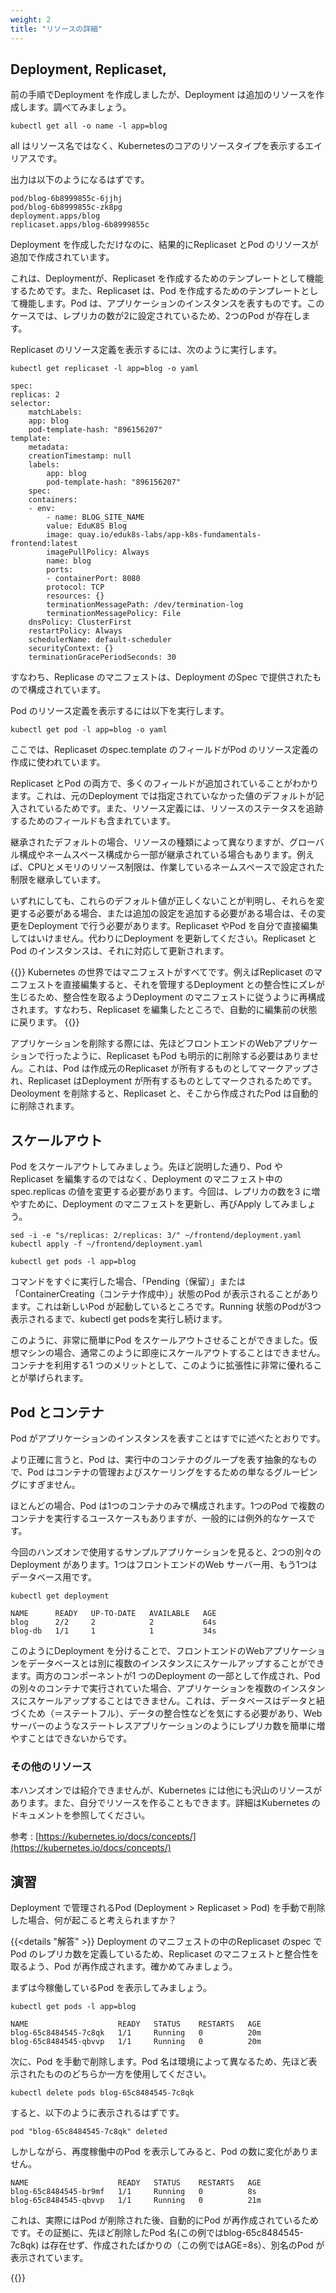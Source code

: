 ```yaml
---
weight: 2
title: "リソースの詳細"
---
```


## Deployment, Replicaset, 
前の手順でDeployment を作成しましたが、Deployment は追加のリソースを作成します。調べてみましょう。
```shell
kubectl get all -o name -l app=blog
```
all はリソース名ではなく、Kubernetesのコアのリソースタイプを表示するエイリアスです。

出力は以下のようになるはずです。
```shell
pod/blog-6b8999855c-6jjhj
pod/blog-6b8999855c-zk8pg
deployment.apps/blog
replicaset.apps/blog-6b8999855c
```
Deployment を作成しただけなのに、結果的にReplicaset とPod のリソースが追加で作成されています。

これは、Deploymentが、Replicaset を作成するためのテンプレートとして機能するためです。また、Replicaset は、Pod を作成するためのテンプレートとして機能します。Pod は、アプリケーションのインスタンスを表すものです。このケースでは、レプリカの数が2に設定されているため、2つのPod が存在します。

Replicaset のリソース定義を表示するには、次のように実行します。
```shell
kubectl get replicaset -l app=blog -o yaml
```

    spec:
    replicas: 2
    selector:
        matchLabels:
        app: blog
        pod-template-hash: "896156207"
    template:
        metadata:
        creationTimestamp: null
        labels:
            app: blog
            pod-template-hash: "896156207"
        spec:
        containers:
        - env:
            - name: BLOG_SITE_NAME
            value: EduK8S Blog
            image: quay.io/eduk8s-labs/app-k8s-fundamentals-frontend:latest
            imagePullPolicy: Always
            name: blog
            ports:
            - containerPort: 8080
            protocol: TCP
            resources: {}
            terminationMessagePath: /dev/termination-log
            terminationMessagePolicy: File
        dnsPolicy: ClusterFirst
        restartPolicy: Always
        schedulerName: default-scheduler
        securityContext: {}
        terminationGracePeriodSeconds: 30


すなわち、Replicase のマニフェストは、Deployment のSpec で提供されたもので構成されています。

Pod のリソース定義を表示するには以下を実行します。
```shell
kubectl get pod -l app=blog -o yaml
```

ここでは、Replicaset のspec.template のフィールドがPod のリソース定義の作成に使われています。

Replicaset とPod の両方で、多くのフィールドが追加されていることがわかります。これは、元のDeployment では指定されていなかった値のデフォルトが記入されているためです。また、リソース定義には、リソースのステータスを追跡するためのフィールドも含まれています。

継承されたデフォルトの場合、リソースの種類によって異なりますが、グローバル構成やネームスペース構成から一部が継承されている場合もあります。例えば、CPUとメモリのリソース制限は、作業しているネームスペースで設定された制限を継承しています。

いずれにしても、これらのデフォルト値が正しくないことが判明し、それらを変更する必要がある場合、または追加の設定を追加する必要がある場合は、その変更をDeployment で行う必要があります。Replicaset やPod を自分で直接編集してはいけません。代わりにDeployment を更新してください。Replicaset とPod のインスタンスは、それに対応して更新されます。

{{<hint info>}}
Kubernetes の世界ではマニフェストがすべてです。例えばReplicaset のマニフェストを直接編集すると、それを管理するDeployment との整合性にズレが生じるため、整合性を取るようDeployment のマニフェストに従うように再構成されます。すなわち、Replicaset を編集したところで、自動的に編集前の状態に戻ります。
{{</hint>}}

アプリケーションを削除する際には、先ほどフロントエンドのWebアプリケーションで行ったように、Replicaset もPod も明示的に削除する必要はありません。これは、Pod は作成元のReplicaset が所有するものとしてマークアップされ、Replicaset はDeployment が所有するものとしてマークされるためです。Deoloyment を削除すると、Replicaset と、そこから作成されたPod は自動的に削除されます。

## スケールアウト
Pod をスケールアウトしてみましょう。先ほど説明した通り、Pod やReplicaset を編集するのではなく、Deployment のマニフェスト中のspec.replicas の値を変更する必要があります。今回は、レプリカの数を3 に増やすために、Deployment のマニフェストを更新し、再びApply してみましょう。

```shell
sed -i -e "s/replicas: 2/replicas: 3/" ~/frontend/deployment.yaml
kubectl apply -f ~/frontend/deployment.yaml
```

    kubectl get pods -l app=blog

コマンドをすぐに実行した場合、「Pending（保留）」または「ContainerCreating（コンテナ作成中）」状態のPod が表示されることがあります。これは新しいPod が起動しているところです。Running 状態のPodが3つ表示されるまで、kubectl get podsを実行し続けます。

このように、非常に簡単にPod をスケールアウトさせることができました。仮想マシンの場合、通常このように即座にスケールアウトすることはできません。コンテナを利用する1 つのメリットとして、このように拡張性に非常に優れることが挙げられます。


## Pod とコンテナ
Pod がアプリケーションのインスタンスを表すことはすでに述べたとおりです。

より正確に言うと、Pod は、実行中のコンテナのグループを表す抽象的なもので、Pod はコンテナの管理およびスケーリングをするための単なるグルーピングにすぎません。

ほとんどの場合、Pod は1つのコンテナのみで構成されます。1つのPod で複数のコンテナを実行するユースケースもありますが、一般的には例外的なケースです。

今回のハンズオンで使用するサンプルアプリケーションを見ると、2つの別々のDeployment があります。1つはフロントエンドのWeb サーバー用、もう1つはデータベース用です。

```shell
kubectl get deployment
```

    NAME      READY   UP-TO-DATE   AVAILABLE   AGE
    blog      2/2     2            2           64s
    blog-db   1/1     1            1           34s

このようにDeployment を分けることで、フロントエンドのWebアプリケーションをデータベースとは別に複数のインスタンスにスケールアップすることができます。両方のコンポーネントが1 つのDeployment の一部として作成され、Pod の別々のコンテナで実行されていた場合、アプリケーションを複数のインスタンスにスケールアップすることはできません。これは、データベースはデータと紐づくため（＝ステートフル）、データの整合性などを気にする必要があり、Web サーバーのようなステートレスアプリケーションのようにレプリカ数を簡単に増やすことはできないからです。

### その他のリソース
本ハンズオンでは紹介できませんが、Kubernetes には他にも沢山のリソースがあります。また、自分でリソースを作ることもできます。詳細はKubernetes のドキュメントを参照してください。

参考 : [https://kubernetes.io/docs/concepts/](https://kubernetes.io/docs/concepts/)

## 演習
Deployment で管理されるPod (Deployment > Replicaset > Pod) を手動で削除した場合、何が起こると考えられますか？
 
{{<details "解答" >}}
Deployment のマニフェストの中のReplicaset のspec でPod のレプリカ数を定義しているため、Replicaset のマニフェストと整合性を取るよう、Pod が再作成されます。確かめてみましょう。

まずは今稼働しているPod を表示してみましょう。
```shell
kubectl get pods -l app=blog 
```

    NAME                    READY   STATUS    RESTARTS   AGE
    blog-65c8484545-7c8qk   1/1     Running   0          20m
    blog-65c8484545-qbvvp   1/1     Running   0          20m

次に、Pod を手動で削除します。Pod 名は環境によって異なるため、先ほど表示されたもののどちらか一方を使用してください。
```shell
kubectl delete pods blog-65c8484545-7c8qk 
```
すると、以下のように表示されるはずです。

    pod "blog-65c8484545-7c8qk" deleted

しかしながら、再度稼働中のPod を表示してみると、Pod の数に変化がありません。

    NAME                    READY   STATUS    RESTARTS   AGE
    blog-65c8484545-br9mf   1/1     Running   0          8s
    blog-65c8484545-qbvvp   1/1     Running   0          21m

これは、実際にはPod が削除された後、自動的にPod が再作成されているためです。その証拠に、先ほど削除したPod 名(この例ではblog-65c8484545-7c8qk) は存在せず、作成されたばかりの（この例ではAGE=8s）、別名のPod が表示されています。

{{</details>}}


